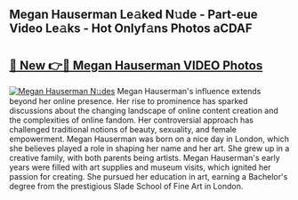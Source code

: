 ## Megan Hauserman Le𝚊ked N𝚞de - Part-eue Video Le𝚊ks - Hot Onlyf𝚊ns Photos aCDAF

# <h2><a href="http://ab42269.deff.icu/?id=Megan+Hauserman">🔗 New 👉🔴 Megan Hauserman VIDEO Photos</a></h2>

[![Megan Hauserman N𝚞des](https://i.imgur.com/rIISA9y.gif)](http://ab42269.deff.icu/?id=Megan+Hauserman)
Megan Hauserman's influence extends beyond her online presence. Her rise to prominence has sparked discussions about the changing landscape of online content creation and the complexities of online fandom. Her controversial approach has challenged traditional notions of beauty, sexuality, and female empowerment. Megan Hauserman was born on a nice day in London, which she believes played a role in shaping her name and her art. She grew up in a creative family, with both parents being artists. Megan Hauserman's early years were filled with art supplies and museum visits, which ignited her passion for creating. She pursued her education in art, earning a Bachelor's degree from the prestigious Slade School of Fine Art in London.

